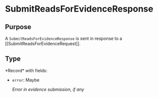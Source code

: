 # SubmitReadsForEvidenceResponse

## Purpose

<!-- --8<-- [start:purpose] -->
A `SubmitReadsForEvidenceResponse` is sent in response to a [[SubmitReadsForEvidenceRequest]].
<!-- --8<-- [end:purpose] -->

## Type

<!-- --8<-- [start:type] -->
<div class="type">
*Record* with fields:

- `error`: Maybe<string>

  *Error in evidence submission, if any*
</div>
<!-- --8<-- [end:type] -->